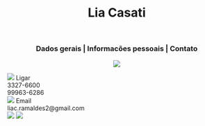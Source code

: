 <html>
<head>
<title>Lia Casati</title>
<link rel="stylesheet" href="css/estilo.css">
</head>
<body>
<center>
<header class="a">
<h1 class="a">Lia Casati</h1>
</header>
<nav><h3>Dados gerais | Informacões pessoais | Contato</h3></nav>
<article>
<p>
<img src="https://instagram.fvix2-1.fna.fbcdn.net/t51.2885-19/s150x150/14368955_102556240254744_8718379420097708032_n.jpg" class="a">
</p>
</center>
<footer>
<div class="a"><img src="http://www.cashbuyersofhomes.com/wp-content/uploads/2015/07/phone.png" class="b">
Ligar<br/>3327-6600<br/>99963-6286<br/>
</div>
<div class="b"><img src="https://cdn4.iconfinder.com/data/icons/pictype-free-vector-icons/16/contact-512.png" class="b">
Email<br/>liac.ramaldes2@gmail.com<br/>
</div>
<div class="c">
<a href="https://www.instagram.com/liacasati/?hl=pt-br"><img src="https://upload.wikimedia.org/wikipedia/commons/thumb/3/3e/Instagram_simple_icon.svg/240px-Instagram_simple_icon.svg.png" class="b"></a>
<a href="https://www.facebook.com/lia.casati.3"><img src="http://cdn.mysitemyway.com/icons-watermarks/simple-black/bfa/bfa_brands-facebook-square/bfa_brands-facebook-square_simple-black_512x512.png" class="b"></a>
</div>
</footer>
</body>
</html>
